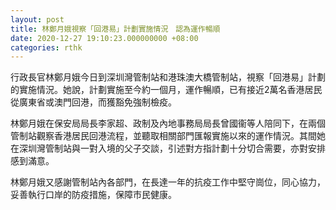 ```yaml
---
layout: post
title: 林鄭月娥視察「回港易」計劃實施情況　認為運作暢順
date: 2020-12-27 19:10:23.000000000 +08:00
categories: rthk
---
```


行政長官林鄭月娥今日到深圳灣管制站和港珠澳大橋管制站，視察「回港易」計劃的實施情況。她說，計劃實施至今約一個月，運作暢順，已有接近2萬名香港居民從廣東省或澳門回港，而獲豁免強制檢疫。

林鄭月娥在保安局局長李家超、政制及內地事務局局長曾國衞等人陪同下，在兩個管制站觀察香港居民回港流程，並聽取相關部門匯報實施以來的運作情況。其間她在深圳灣管制站與一對入境的父子交談，引述對方指計劃十分切合需要，亦對安排感到滿意。

林鄭月娥又感謝管制站內各部門，在長達一年的抗疫工作中堅守崗位，同心協力，妥善執行口岸的防疫措施，保障市民健康。
